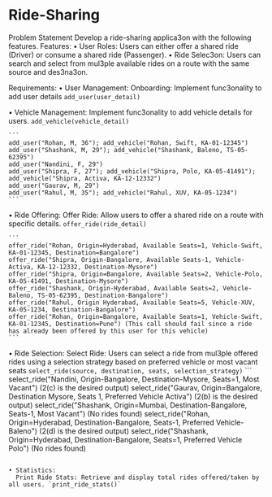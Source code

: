 # Ride-Sharing

Problem Statement
Develop a ride-sharing applica3on with the following features.
Features:
  • User Roles: Users can either offer a shared ride (Driver) or consume a shared ride (Passenger).
  • Ride Selec3on: Users can search and select from mul3ple available rides on a route with the same source and des3na3on.

Requirements:
  • User Management:
    Onboarding: Implement func3onality to add user details `add_user(user_detail)`
  
  • Vehicle Management:
    Implement func3onality to add vehicle details for users. `add_vehicle(vehicle_detail)`

    ```
    add_user("Rohan, M, 36"); add_vehicle("Rohan, Swift, KA-01-12345")
    add_user("Shashank, M, 29"); add_vehicle("Shashank, Baleno, TS-05-62395")
    add_user("Nandini, F, 29")
    add_user("Shipra, F, 27"); add_vehicle("Shipra, Polo, KA-05-41491"); add_vehicle("Shipra, Activa, KA-12-12332")
    add_user("Gaurav, M, 29")
    add_user("Rahul, M, 35"); add_vehicle("Rahul, XUV, KA-05-1234")
    ```

  • Ride Offering:
    Offer Ride: Allow users to offer a shared ride on a route with specific details. `offer_ride(ride_detail)`

    ```
    offer_ride("Rohan, Origin=Hyderabad, Available Seats=1, Vehicle-Swift, KA-01-12345, Destination=Bangalore")
    offer_ride("Shipra, Origin-Bangalore, Available Seats-1, Vehicle-Activa, KA-12-12332, Destination-Mysore")
    offer_ride("Shipra, Origin=Bangalore, Available Seats=2, Vehicle-Polo, KA-05-41491, Destination-Mysore")
    offer_ride("Shashank, Origin-Hyderabad, Available Seats=2, Vehicle-Baleno, TS-05-62395, Destination-Bangalore")
    offer_ride("Rahul, Origin Hyderabad, Available Seats=5, Vehicle-XUV, KA-05-1234, Destination-Bangalore")
    offer_ride("Rohan, Origin=Bangalore, Available Seats=1, Vehicle-Swift, KA-01-12345, Destination=Pune") (This call should fail since a ride has already been offered by this user for this vehicle)
    ```

  • Ride Selection:
    Select Ride: Users can select a ride from mul3ple offered rides using a selection strategy based on preferred vehicle or most vacant seats `select_ride(source, destination, seats, selection_strategy)`
    ```
    select_ride("Nandini, Origin-Bangalore, Destination-Mysore, Seats=1, Most Vacant") (2(c) is the desired output)
    select_ride("Gaurav, Origin=Bangalore, Destination Mysore, Seats 1, Preferred Vehicle Activa") (2(b) is the desired output)
    select_ride("Shashank, Origin=Mumbai, Destination-Bangalore, Seats-1, Most Vacant") (No rides found)
    select_ride("Rohan, Origin=Hyderabad, Destination-Bangalore, Seats-1, Preferred Vehicle-Baleno") (2(d) is the desired output)
    select_ride("Shashank, Origin=Hyderabad, Destination-Bangalore, Seats=1, Preferred Vehicle Polo") (No rides found)
  ```

  • Statistics:
    Print Ride Stats: Retrieve and display total rides offered/taken by all users. `print_ride_stats()`
